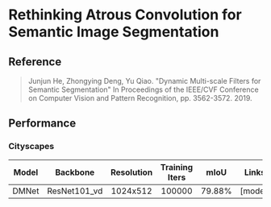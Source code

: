 # Rethinking Atrous Convolution for Semantic Image Segmentation

## Reference

> Junjun He, Zhongying Deng, Yu Qiao. "Dynamic Multi-scale Filters for Semantic Segmentation" In Proceedings of the IEEE/CVF Conference on Computer Vision and Pattern Recognition, pp. 3562-3572. 2019.

## Performance

### Cityscapes

| Model | Backbone | Resolution | Training Iters | mIoU | Links |
|:-:|:-:|:-:|:-:|:-:|:-:|
|DMNet|ResNet101_vd|1024x512|100000|79.88%|[model]| [log]| [vdl]|

